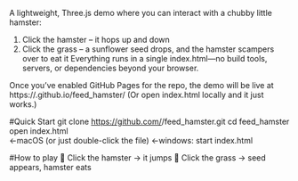 A lightweight, Three.js demo where you can interact with a chubby little hamster:
1. Click the hamster – it hops up and down
2. Click the grass – a sunflower seed drops, and the hamster scampers over to eat it
Everything runs in a single index.html—no build tools, servers, or dependencies beyond your browser.

Once you’ve enabled GitHub Pages for the repo, the demo will be live at
https://<your-user>.github.io/feed_hamster/
(Or open index.html locally and it just works.)


#Quick Start
git clone https://github.com/<your-user>/feed_hamster.git
cd feed_hamster
open index.html        
←macOS (or just double-click the file)
←windows: start index.html

#How to play
🐹 Click the hamster → it jumps
🌻 Click the grass → seed appears, hamster eats


